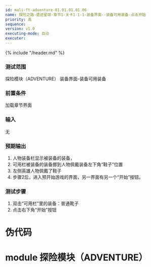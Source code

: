 ```yaml
---
id: mali-ft-adventure-01.01.01.01.06
name: 探险之路-遗迹星球-章节1-关卡1-1-1-装备界面--装备可用装备-点击开始
priority: 高
sequence: 
version: v1.0
executing-mode: 自动
executer:  
---
```


{% include "/header.md" %}

### 测试范围
  探险模块（ADVENTURE） 装备界面-装备可用装备
### 前置条件
  加载章节界面
### 输入
  无
### 预期输出
  1. 人物装备栏显示被装备的装备，
  2. 可用栏被装备的装备挪到人物佩戴装备左下角“鞋子”位置
  3. 左侧英雄人物佩戴了鞋子
  4. 步骤2后，进入预开始游戏的界面，另一界面有另一个“开始”按钮。
### 测试步骤
  1. 双击“可用栏”里的装备：普通靴子
  2. 点击右下角“开始”按钮
 


# 伪代码

# module 探险模块（ADVENTURE）

